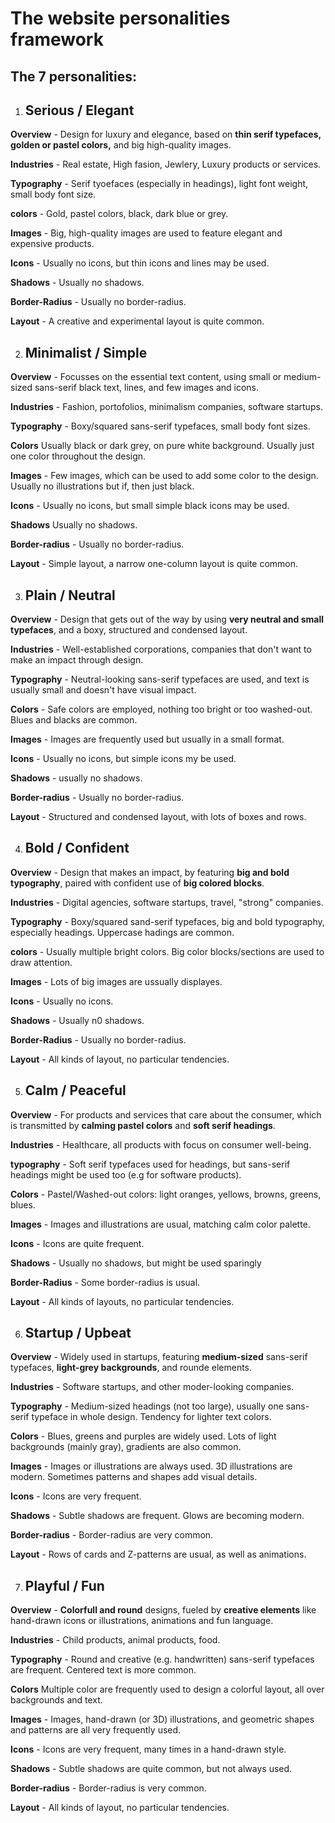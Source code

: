 # **The website personalities framework**

## The 7 personalities:

1. ## Serious / Elegant

**Overview**  - Design for luxury and elegance, based on **thin serif typefaces, golden or pastel colors,** and big high-quality images.

**Industries** - Real estate, High fasion, Jewlery, Luxury products or services.

**Typography** - Serif tyoefaces (especially in headings), light font weight, small body font size.

**colors** - Gold, pastel colors, black, dark blue or grey.

**Images** - Big, high-quality images are used to feature elegant and expensive products.

**Icons** - Usually no icons, but thin icons and lines may be used.

**Shadows** - Usually no shadows.

**Border-Radius** - Usually no border-radius.

**Layout** - A creative and experimental layout is quite common.

2. ## Minimalist / Simple

**Overview** - Focusses on the essential text content, using small or medium-sized sans-serif black text, lines, and few images and icons.

**Industries** - Fashion, portofolios, minimalism companies, software startups.

**Typography** - Boxy/squared sans-serif typefaces, small body font sizes.

**Colors** Usually black or dark grey, on pure white background. Usually just one color throughout the design.

**Images** - Few images, which can be used to add some color to the design. Usually no illustrations but if, then just black.

**Icons** - Usually no icons, but small simple black icons may be used.

**Shadows** Usually no shadows.

**Border-radius** - Usually no border-radius.

**Layout** - Simple layout, a narrow one-column layout is quite common.

3. ## Plain / Neutral

**Overview** - Design that gets out of the way by using **very neutral and small typefaces**, and a boxy, structured and condensed layout.

**Industries** - Well-established corporations, companies that don't want to make an impact through design.

**Typography** - Neutral-looking sans-serif typefaces are used, and text is usually small and doesn't have visual impact.

**Colors** - Safe colors are employed, nothing too bright or too washed-out.
Blues and blacks are common.

**Images** - Images are frequently used but usually in a small format.

**Icons** - Usually no icons, but simple icons my be used.

**Shadows** - usually no shadows.

**Border-radius** - Usually no border-radius.

**Layout** - Structured and condensed layout, with lots of boxes and rows.


4. ## Bold / Confident

**Overview** - Design that makes an impact, by featuring **big and bold typography**, paired with confident use of **big colored blocks**.

**Industries** - Digital agencies, software startups, travel, "strong" companies.

**Typography** - Boxy/squared sand-serif typefaces, big and bold typography, especially headings. Uppercase hadings are common.

**colors** - Usually multiple bright colors. Big color blocks/sections are used to draw attention.

**Images** - Lots of big images are ussually displayes.

**Icons** - Usually no icons.

**Shadows** - Usually n0 shadows.

**Border-Radius** - Usually no border-radius.

**Layout** - All kinds of layout, no particular tendencies.


5. ## Calm / Peaceful

**Overview** - For products and services that care about the consumer, which is transmitted by **calming pastel colors** and **soft serif headings**.

**Industries** - Healthcare, all products with focus on consumer well-being.

**typography** - Soft serif typefaces used for headings, but sans-serif headings might be used too (e.g for software products).

**Colors** - Pastel/Washed-out colors: light oranges, yellows, browns, greens, blues.

**Images** - Images and illustrations are usual, matching calm color palette.

**Icons** - Icons are quite frequent.

**Shadows** - Usually no shadows, but might be used sparingly

**Border-Radius** - Some border-radius is usual.

**Layout** - All kinds of layouts, no particular tendencies.

6. ## Startup / Upbeat

**Overview** - Widely used in startups, featuring **medium-sized** sans-serif typefaces, **light-grey backgrounds**, and rounde elements.

**Industries** - Software startups, and other moder-looking companies.

**Typography** - Medium-sized headings (not too large), usually one sans-serif typeface in whole design. Tendency for lighter text colors.

**Colors** -  Blues, greens and purples are widely used. Lots of light backgrounds (mainly gray), gradients are also common.

**Images** - Images or illustrations are always used. 3D illustrations are modern. Sometimes patterns and shapes add visual details.

**Icons** - Icons are very frequent.

**Shadows** - Subtle shadows are frequent. Glows are becoming modern.

**Border-radius** - Border-radius are very common.

**Layout** - Rows of cards and Z-patterns are usual, as well as animations.


7. ## Playful / Fun

**Overview** - **Colorfull and round** designs, fueled by **creative elements** like hand-drawn icons or illustrations, animations and fun language.

**Industries** - Child products, animal products, food.

**Typography** - Round and creative (e.g. handwritten) sans-serif typefaces are frequent. Centered text is more common.

**Colors** Multiple color are frequently used to design a colorful layout, all over backgrounds and text.

**Images** - Images, hand-drawn (or 3D) illustrations, and geometric shapes and patterns are all very frequently used.

**Icons** - Icons are very frequent, many times in a hand-drawn style.

**Shadows** - Subtle shadows are quite common, but not always used.

**Border-radius** - Border-radius is very common.

**Layout** - All kinds of layout, no particular tendencies.


